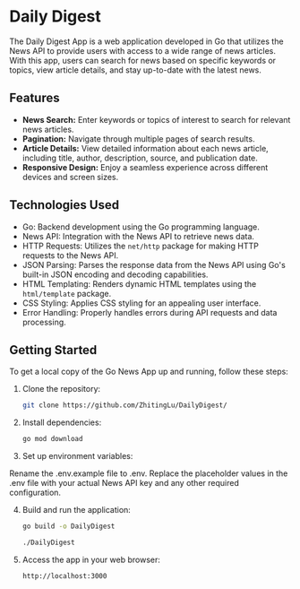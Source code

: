 # Daily Digest

The Daily Digest App is a web application developed in Go that utilizes the News API to provide users with access to a wide range of news articles. With this app, users can search for news based on specific keywords or topics, view article details, and stay up-to-date with the latest news.

## Features

- **News Search:** Enter keywords or topics of interest to search for relevant news articles.
- **Pagination:** Navigate through multiple pages of search results.
- **Article Details:** View detailed information about each news article, including title, author, description, source, and publication date.
- **Responsive Design:** Enjoy a seamless experience across different devices and screen sizes.

## Technologies Used

- Go: Backend development using the Go programming language.
- News API: Integration with the News API to retrieve news data.
- HTTP Requests: Utilizes the `net/http` package for making HTTP requests to the News API.
- JSON Parsing: Parses the response data from the News API using Go's built-in JSON encoding and decoding capabilities.
- HTML Templating: Renders dynamic HTML templates using the `html/template` package.
- CSS Styling: Applies CSS styling for an appealing user interface.
- Error Handling: Properly handles errors during API requests and data processing.

## Getting Started

To get a local copy of the Go News App up and running, follow these steps:

1. Clone the repository:

   ```bash
   git clone https://github.com/ZhitingLu/DailyDigest/

2. Install dependencies:

   ```bash
   go mod download
   
3. Set up environment variables:

Rename the .env.example file to .env.
Replace the placeholder values in the .env file with your actual News API key and any other required configuration.

4. Build and run the application:

   ```bash
   go build -o DailyDigest

   ./DailyDigest

5. Access the app in your web browser:
   ```
   http://localhost:3000
